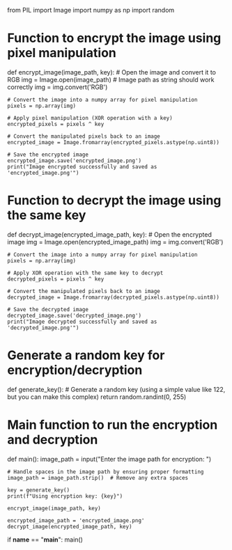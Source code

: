 from PIL import Image
import numpy as np
import random

# Function to encrypt the image using pixel manipulation
def encrypt_image(image_path, key):
    # Open the image and convert it to RGB
    img = Image.open(image_path)  # Image path as string should work correctly
    img = img.convert('RGB')
    
    # Convert the image into a numpy array for pixel manipulation
    pixels = np.array(img)
    
    # Apply pixel manipulation (XOR operation with a key)
    encrypted_pixels = pixels ^ key
    
    # Convert the manipulated pixels back to an image
    encrypted_image = Image.fromarray(encrypted_pixels.astype(np.uint8))
    
    # Save the encrypted image
    encrypted_image.save('encrypted_image.png')
    print("Image encrypted successfully and saved as 'encrypted_image.png'")

# Function to decrypt the image using the same key
def decrypt_image(encrypted_image_path, key):
    # Open the encrypted image
    img = Image.open(encrypted_image_path)
    img = img.convert('RGB')
    
    # Convert the image into a numpy array for pixel manipulation
    pixels = np.array(img)
    
    # Apply XOR operation with the same key to decrypt
    decrypted_pixels = pixels ^ key
    
    # Convert the manipulated pixels back to an image
    decrypted_image = Image.fromarray(decrypted_pixels.astype(np.uint8))
    
    # Save the decrypted image
    decrypted_image.save('decrypted_image.png')
    print("Image decrypted successfully and saved as 'decrypted_image.png'")

# Generate a random key for encryption/decryption
def generate_key():
    # Generate a random key (using a simple value like 122, but you can make this complex)
    return random.randint(0, 255)

# Main function to run the encryption and decryption
def main():
    image_path = input("Enter the image path for encryption: ")
    
    # Handle spaces in the image path by ensuring proper formatting
    image_path = image_path.strip()  # Remove any extra spaces
    
    key = generate_key()
    print(f"Using encryption key: {key}")
    
    encrypt_image(image_path, key)
    
    encrypted_image_path = 'encrypted_image.png'
    decrypt_image(encrypted_image_path, key)

if __name__ == "__main__":
    main()
